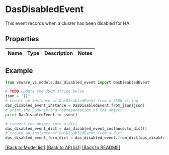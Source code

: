# DasDisabledEvent

This event records when a cluster has been disabled for HA. 

## Properties
Name | Type | Description | Notes
------------ | ------------- | ------------- | -------------

## Example

```python
from vmware_vi.models.das_disabled_event import DasDisabledEvent

# TODO update the JSON string below
json = "{}"
# create an instance of DasDisabledEvent from a JSON string
das_disabled_event_instance = DasDisabledEvent.from_json(json)
# print the JSON string representation of the object
print DasDisabledEvent.to_json()

# convert the object into a dict
das_disabled_event_dict = das_disabled_event_instance.to_dict()
# create an instance of DasDisabledEvent from a dict
das_disabled_event_form_dict = das_disabled_event.from_dict(das_disabled_event_dict)
```
[[Back to Model list]](../README.md#documentation-for-models) [[Back to API list]](../README.md#documentation-for-api-endpoints) [[Back to README]](../README.md)


